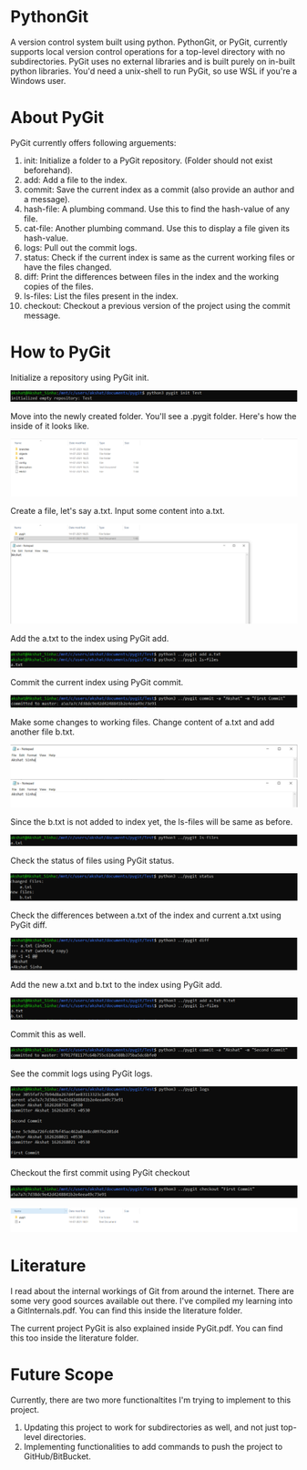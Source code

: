 # PythonGit
 A version control system built using python. PythonGit, or PyGit, currently supports local version control operations for a top-level directory with no subdirectories. PyGit uses no external libraries and is built purely on in-built python libraries. You'd need a unix-shell to run PyGit, so use WSL if you're a Windows user.

# About PyGit
 PyGit currently offers following arguements:
 1. init: Initialize a folder to a PyGit repository. (Folder should not exist beforehand).
 2. add: Add a file to the index.
 3. commit: Save the current index as a commit (also provide an author and a message).
 4. hash-file: A plumbing command. Use this to find the hash-value of any file.
 5. cat-file: Another plumbing command. Use this to display a file given its hash-value.
 6. logs: Pull out the commit logs.
 7. status: Check if the current index is same as the current working files or have the files changed.
 8. diff: Print the differences between files in the index and the working copies of the files.
 9. ls-files: List the files present in the index.
 10. checkout: Checkout a previous version of the project using the commit message.

# How to PyGit
 Initialize a repository using PyGit init.

 ![init](init.png)

 Move into the newly created folder. You'll see a .pygit folder. Here's how the inside of it looks like.

 ![inside_dir](pygit_dir.png)

 Create a file, let's say a.txt. Input some content into a.txt.

 ![createfile](createfile.png)

 Add the a.txt to the index using PyGit add.

 ![add](https://github.com/akshat-12/PythonGit/blob/main/images/add.PNG)

 Commit the current index using PyGit commit.

 ![firstcommit](firstcommit.png)

 Make some changes to working files. Change content of a.txt and add another file b.txt.

 ![changecontent](changecontent.png)
 ![newfile](newfile.png)

 Since the b.txt is not added to index yet, the ls-files will be same as before.

 ![newcheck](newcheck.png)

 Check the status of files using PyGit status.

 ![status](status.png)

 Check the differences between a.txt of the index and current a.txt using PyGit diff.

 ![diff](diff.png)

 Add the new a.txt and b.txt to the index using PyGit add.

 ![secondadd](secondadd.png)

 Commit this as well.

 ![secondcommit](secondcommit.png)

 See the commit logs using PyGit logs.

 ![logs](logs.png)

 Checkout the first commit using PyGit checkout

 ![checkout](checkout.png)

 ![checkoutcheck](checkoutcheck.png) 

# Literature

I read about the internal workings of Git from around the internet. There are some very good sources available out there. I've compiled my learning into a GitInternals.pdf. You can find this inside the literature folder.

The current project PyGit is also explained inside PyGit.pdf. You can find this too inside the literature folder.

# Future Scope

Currently, there are two more functionaltites I'm trying to implement to this project.

1. Updating this project to work for subdirectories as well, and not just top-level directories.
2. Implementing functionalities to add commands to push the project to GitHub/BitBucket.
